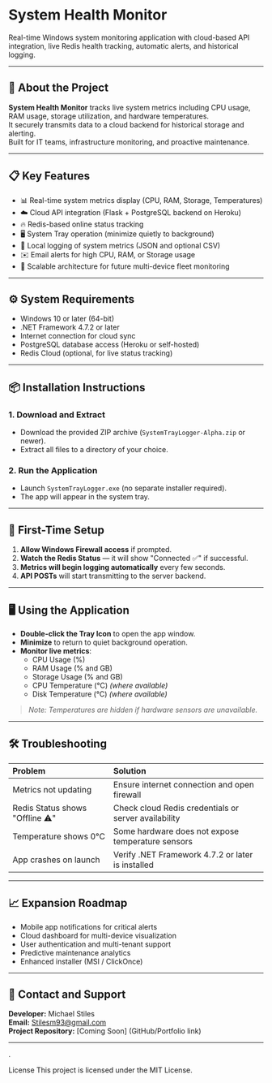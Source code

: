 # System Health Monitor

Real-time Windows system monitoring application with cloud-based API integration, live Redis health tracking, automatic alerts, and historical logging.

---

## 📖 About the Project

**System Health Monitor** tracks live system metrics including CPU usage, RAM usage, storage utilization, and hardware temperatures.  
It securely transmits data to a cloud backend for historical storage and alerting.  
Built for IT teams, infrastructure monitoring, and proactive maintenance.

---

## 📋 Key Features

- 📊 Real-time system metrics display (CPU, RAM, Storage, Temperatures)
- ☁️ Cloud API integration (Flask + PostgreSQL backend on Heroku)
- 🔥 Redis-based online status tracking
- 🖥️ System Tray operation (minimize quietly to background)
- 📄 Local logging of system metrics (JSON and optional CSV)
- ✉️ Email alerts for high CPU, RAM, or Storage usage
- 🚀 Scalable architecture for future multi-device fleet monitoring

---

## ⚙️ System Requirements

- Windows 10 or later (64-bit)
- .NET Framework 4.7.2 or later
- Internet connection for cloud sync
- PostgreSQL database access (Heroku or self-hosted)
- Redis Cloud (optional, for live status tracking)

---

## 📦 Installation Instructions

### 1. Download and Extract
- Download the provided ZIP archive (`SystemTrayLogger-Alpha.zip` or newer).
- Extract all files to a directory of your choice.

### 2. Run the Application
- Launch `SystemTrayLogger.exe` (no separate installer required).
- The app will appear in the system tray.

---

## 🚀 First-Time Setup

1. **Allow Windows Firewall access** if prompted.
2. **Watch the Redis Status** — it will show "Connected ✅" if successful.
3. **Metrics will begin logging automatically** every few seconds.
4. **API POSTs** will start transmitting to the server backend.

---

## 🖥️ Using the Application

- **Double-click the Tray Icon** to open the app window.
- **Minimize** to return to quiet background operation.
- **Monitor live metrics**:
  - CPU Usage (%)
  - RAM Usage (% and GB)
  - Storage Usage (% and GB)
  - CPU Temperature (°C) *(where available)*
  - Disk Temperature (°C) *(where available)*

> *Note: Temperatures are hidden if hardware sensors are unavailable.*

---

## 🛠️ Troubleshooting

| Problem | Solution |
|:--------|:---------|
| Metrics not updating | Ensure internet connection and open firewall |
| Redis Status shows "Offline ⚠️" | Check cloud Redis credentials or server availability |
| Temperature shows 0°C | Some hardware does not expose temperature sensors |
| App crashes on launch | Verify .NET Framework 4.7.2 or later is installed |

---

## 📈 Expansion Roadmap

- Mobile app notifications for critical alerts
- Cloud dashboard for multi-device visualization
- User authentication and multi-tenant support
- Predictive maintenance analytics
- Enhanced installer (MSI / ClickOnce)

---

## 📧 Contact and Support

**Developer:** Michael Stiles  
**Email:** Stilesm93@gmail.com  
**Project Repository:** [Coming Soon] (GitHub/Portfolio link)

---
.

License
This project is licensed under the MIT License.
